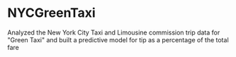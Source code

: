 # NYCGreenTaxi
Analyzed the New York City Taxi and Limousine commission trip data for "Green Taxi" and built a predictive model for tip as a percentage of the total fare
